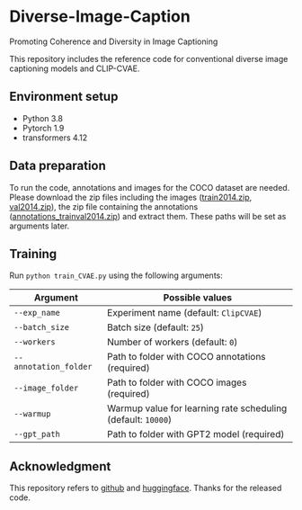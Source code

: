 # Diverse-Image-Caption

Promoting Coherence and Diversity in Image Captioning

This repository includes the reference code for conventional diverse image captioning models and CLIP-CVAE.  

## Environment setup 

- Python 3.8
- Pytorch 1.9
- transformers 4.12 

## Data preparation
To run the code, annotations and images for the COCO dataset are needed.
Please download the zip files including the images ([train2014.zip](http://images.cocodataset.org/zips/train2014.zip), [val2014.zip](http://images.cocodataset.org/zips/val2014.zip)),
the zip file containing the annotations ([annotations_trainval2014.zip](http://images.cocodataset.org/annotations/annotations_trainval2014.zip)) and extract them. These paths will be set as arguments later. 

## Training 
Run `python train_CVAE.py` using the following arguments: 

| Argument | Possible values |
|------|------|
| `--exp_name` | Experiment name (default: `ClipCVAE`) | 
| `--batch_size` | Batch size (default: `25`) | 
| `--workers` | Number of workers (default: `0`) | 
| `--annotation_folder` | Path to folder with COCO annotations (required) | 
| `--image_folder` | Path to folder with COCO images (required) | 
| `--warmup` | Warmup value for learning rate scheduling (default: `10000`) | 
| `--gpt_path` | Path to folder with GPT2 model (required) | 




## Acknowledgment
This repository refers to [github](https://github.com/aimagelab/meshed-memory-transformer) and [huggingface](https://github.com/huggingface/transformers). 
Thanks for the released  code. 


